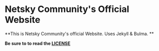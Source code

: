 # Netsky Community's Official Website

**This is Netsky Community's official Website. Uses Jekyll & Bulma. **

**Be sure to to read the [LICENSE](https://github.com/NetskyCommunity/NetskyWebsite/blob/master/LICENSE.md)**

